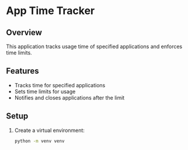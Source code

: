# App Time Tracker

## Overview
This application tracks usage time of specified applications and enforces time limits.

## Features
- Tracks time for specified applications
- Sets time limits for usage
- Notifies and closes applications after the limit

## Setup
1. Create a virtual environment:
   ```sh
   python -m venv venv
